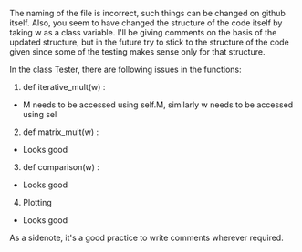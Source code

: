The naming of the file is incorrect, such things can be changed on github itself. Also, you seem to have changed the structure of the code itself by taking w as a class variable. 
I'll be giving comments on the basis of the updated structure, but in the future try to stick to the structure of the code given since some of the testing makes sense only for that structure.

In the class Tester, there are following issues in the functions: 

1. def iterative_mult(w) :
* M needs to be accessed using self.M, similarly w needs to be accessed using sel

2. def matrix_mult(w) :
* Looks good

3. def comparison(w) :
* Looks good

4. Plotting
* Looks good

As a sidenote, it's a good practice to write comments wherever required.
